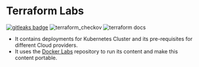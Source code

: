 # Terraform Labs

[![gitleaks badge](https://img.shields.io/badge/protected%20by-gitleaks-blue)](https://github.com/zricethezav/gitleaks#pre-commit) ![terraform_checkov](https://img.shields.io/badge/protected%20by-terraform_checkov-blue) ![terraform docs](https://img.shields.io/badge/docs%20by-terraformdocs-green)

- It contains deployments for Kubernetes Cluster and its pre-requisites for different Cloud providers.
- It uses the [Docker Labs](https://github.com/carlosrodlop/docker-labs) repository to run its content and make this content portable.
